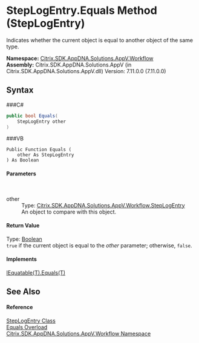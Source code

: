 # StepLogEntry.Equals Method (StepLogEntry)
 

Indicates whether the current object is equal to another object of the same type.

**Namespace:**&nbsp;<a href="N_Citrix_SDK_AppDNA_Solutions_AppV_Workflow">Citrix.SDK.AppDNA.Solutions.AppV.Workflow</a><br />**Assembly:**&nbsp;Citrix.SDK.AppDNA.Solutions.AppV (in Citrix.SDK.AppDNA.Solutions.AppV.dll) Version: 7.11.0.0 (7.11.0.0)

## Syntax

###C#
```csharp
public bool Equals(
	StepLogEntry other
)
```

###VB
```vbnet
Public Function Equals ( 
	other As StepLogEntry
) As Boolean
```


#### Parameters
&nbsp;<dl><dt>other</dt><dd>Type: <a href="T_Citrix_SDK_AppDNA_Solutions_AppV_Workflow_StepLogEntry">Citrix.SDK.AppDNA.Solutions.AppV.Workflow.StepLogEntry</a><br />An object to compare with this object.</dd></dl>

#### Return Value
Type: <a href="http://msdn2.microsoft.com/en-us/library/a28wyd50" target="_blank">Boolean</a><br />`true` if the current object is equal to the *other* parameter; otherwise, `false`.

#### Implements
<a href="http://msdn2.microsoft.com/en-us/library/ms131190" target="_blank">IEquatable(T).Equals(T)</a><br />

## See Also


#### Reference
<a href="T_Citrix_SDK_AppDNA_Solutions_AppV_Workflow_StepLogEntry">StepLogEntry Class</a><br /><a href="Overload_Citrix_SDK_AppDNA_Solutions_AppV_Workflow_StepLogEntry_Equals">Equals Overload</a><br /><a href="N_Citrix_SDK_AppDNA_Solutions_AppV_Workflow">Citrix.SDK.AppDNA.Solutions.AppV.Workflow Namespace</a><br />